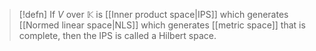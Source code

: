 > [!defn]
> If $V$ over $\mathbb K$ is [[Inner product space|IPS]] which generates [[Normed linear space|NLS]] which generates [[metric space]] that is complete, then the IPS is called a Hilbert space.

